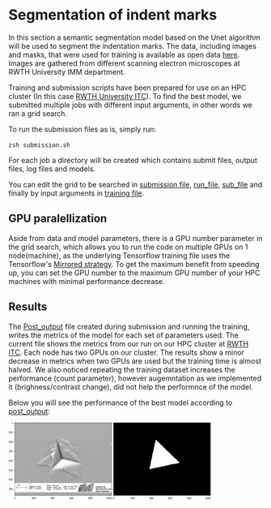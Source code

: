 # Segmentation of indent marks
In this section a semantic segmentation model based on the Unet algorithm will be used to segment the indentation marks. The data, including images and masks, that were used for training is available as open data [here](). Images are gathered from different scanning electron microscopes at RWTH University IMM department.

Training and submission scripts have been prepared for use on an HPC cluster (In this case [RWTH University ITC]()). To find the best model, we submitted multiple jobs with different input arguments, in other words we ran a grid search.

To run the submission files as is, simply run:
```
zsh submission.sh
```
For each job a directory will be created which contains submit files, output files, log files and models.

You can edit the grid to be searched in [submission file](submission.sh), [run_file](run_file.sh]), [sub_file](sub_file.sh]) and finally by input arguments in [training file](training.py).

## GPU paralellization

Aside from data and model parameters, there is a GPU number parameter in the grid search, which allows you to run the code on multiple GPUs on 1 node(machine), as the underlying Tensorflow training file uses the Tensorflow's [Mirrored strategy](https://www.tensorflow.org/api_docs/python/tf/distribute/MirroredStrategy). To get the maximum benefit from speeding up, you can set the GPU number to the maximum GPU number of your HPC machines with minimal performance decrease.

## Results

The [Post_output](post_output) file created during submission and running the training, writes the metrics of the model for each set of parameters used. The current file shows the metrics from our run on our HPC cluster at [RWTH ITC](https://help.itc.rwth-aachen.de/). Each node has two GPUs on our cluster. The results show a minor decrease in metrics when two GPUs are used but the training time is almost halved.
We also noticed repeating the training dataset increases the performance (count parameter), however augemntation as we implemented it (brighness/contrast change), did not help the performnce of the model.

Below you will see the performance of the best model according to [post_output](post_output):

<img src="./image_1.png" width="80%" height="80%">







